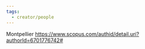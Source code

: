 ```yaml
---
tags:
  - creator/people
---
```

Montpellier
https://www.scopus.com/authid/detail.uri?authorId=6701776742#
